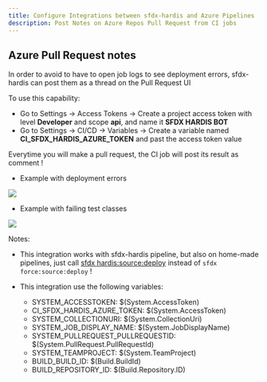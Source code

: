 ```yaml
---
title: Configure Integrations between sfdx-hardis and Azure Pipelines
description: Post Notes on Azure Repos Pull Request from CI jobs
---
```

<!-- markdownlint-disable MD013 -->

## Azure Pull Request notes

In order to avoid to have to open job logs to see deployment errors, sfdx-hardis can post them as a thread on the Pull Request UI

To use this capability:

- Go to Settings -> Access Tokens -> Create a project access token with level **Developer** and scope **api**, and name it **SFDX HARDIS BOT**
- Go to Settings -> CI/CD -> Variables -> Create a variable named **CI_SFDX_HARDIS_AZURE_TOKEN** and past the access token value

Everytime you will make a pull request, the CI job will post its result as comment !

- Example with deployment errors

![](assets/images/zure-mr-comment.jpg)

- Example with failing test classes

![](assets/images/azure-mr-comment-failed-tests.jpg)

Notes:

- This integration works with sfdx-hardis pipeline, but also on home-made pipelines, just call [sfdx hardis:source:deploy](https://sfdx-hardis.cloudity.com/hardis/source/deploy/) instead of `sfdx force:source:deploy` !

- This integration use the following variables:
  - SYSTEM_ACCESSTOKEN: $(System.AccessToken)
  - CI_SFDX_HARDIS_AZURE_TOKEN: $(System.AccessToken)
  - SYSTEM_COLLECTIONURI: $(System.CollectionUri)
  - SYSTEM_JOB_DISPLAY_NAME: $(System.JobDisplayName)
  - SYSTEM_PULLREQUEST_PULLREQUESTID: $(System.PullRequest.PullRequestId)
  - SYSTEM_TEAMPROJECT: $(System.TeamProject)
  - BUILD_BUILD_ID: $(Build.BuildId)
  - BUILD_REPOSITORY_ID: $(Build.Repository.ID)
